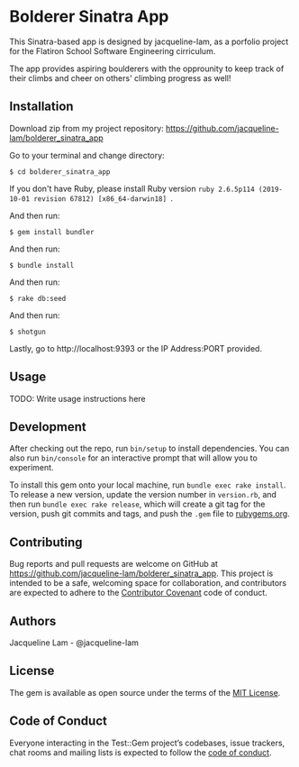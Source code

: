 
# Bolderer Sinatra App
This Sinatra-based app is designed by jacqueline-lam, as a porfolio project for the Flatiron School Software Engineering cirriculum.

The app provides aspiring boulderers with the opprounity to keep track of their climbs and cheer on others' climbing progress as well!


## Installation

Download zip from my project repository: https://github.com/jacqueline-lam/bolderer_sinatra_app

Go to your terminal and change directory:

    $ cd bolderer_sinatra_app

If you don't have Ruby, please install Ruby version `ruby 2.6.5p114 (2019-10-01 revision 67812) [x86_64-darwin18]
`.

And then run:

    $ gem install bundler

And then run:

    $ bundle install

And then run:

    $ rake db:seed

And then run:

    $ shotgun

Lastly, go to http://localhost:9393 or the IP Address:PORT provided.

## Usage

TODO: Write usage instructions here

## Development

After checking out the repo, run `bin/setup` to install dependencies. You can also run `bin/console` for an interactive prompt that will allow you to experiment.

To install this gem onto your local machine, run `bundle exec rake install`. To release a new version, update the version number in `version.rb`, and then run `bundle exec rake release`, which will create a git tag for the version, push git commits and tags, and push the `.gem` file to [rubygems.org](https://rubygems.org).

## Contributing

Bug reports and pull requests are welcome on GitHub at https://github.com/jacqueline-lam/bolderer_sinatra_app. This project is intended to be a safe, welcoming space for collaboration, and contributors are expected to adhere to the [Contributor Covenant](http://contributor-covenant.org) code of conduct.

## Authors
Jacqueline Lam - @jacqueline-lam

## License

The gem is available as open source under the terms of the [MIT License](https://opensource.org/licenses/MIT).

## Code of Conduct

Everyone interacting in the Test::Gem project’s codebases, issue trackers, chat rooms and mailing lists is expected to follow the [code of conduct](https://github.com/jacqueline-lam/bolderer_sinatra_app/blob/master/CODE_OF_CONDUCT.md).
